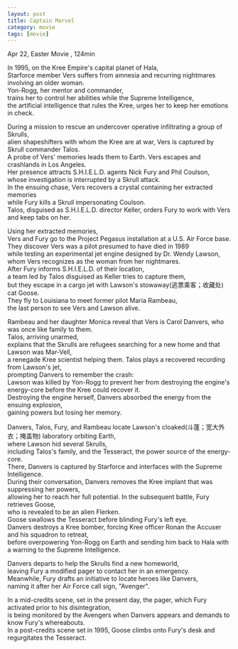 ```yaml
---
layout: post
title: Captain Marvel
category: movie
tags: [movie]
---
```


Apr 22, Easter Movie , 124min 

In 1995, on the Kree Empire's capital planet of Hala,   
Starforce member Vers suffers from amnesia and recurring nightmares involving an older woman.   
Yon-Rogg, her mentor and commander,   
trains her to control her abilities while the Supreme Intelligence,   
the artificial intelligence that rules the Kree, urges her to keep her emotions in check.  

During a mission to rescue an undercover operative infiltrating a group of Skrulls,   
alien shapeshifters with whom the Kree are at war, Vers is captured by Skrull commander Talos.   
A probe of Vers' memories leads them to Earth. Vers escapes and crashlands in Los Angeles.   
Her presence attracts S.H.I.E.L.D. agents Nick Fury and Phil Coulson,   
whose investigation is interrupted by a Skrull attack.   
In the ensuing chase, Vers recovers a crystal containing her extracted memories   
while Fury kills a Skrull impersonating Coulson.   
Talos, disguised as S.H.I.E.L.D. director Keller, orders Fury to work with Vers and keep tabs on her.  

Using her extracted memories,   
Vers and Fury go to the Project Pegasus installation at a U.S. Air Force base.   
They discover Vers was a pilot presumed to have died in 1989   
while testing an experimental jet engine designed by Dr. Wendy Lawson,   
whom Vers recognizes as the woman from her nightmares.   
After Fury informs S.H.I.E.L.D. of their location,   
a team led by Talos disguised as Keller tries to capture them,   
but they escape in a cargo jet with Lawson's stowaway(逃票乘客；收藏处) cat Goose.   
They fly to Louisiana to meet former pilot Maria Rambeau,   
the last person to see Vers and Lawson alive.

Rambeau and her daughter Monica reveal that Vers is Carol Danvers, who was once like family to them.   
Talos, arriving unarmed,   
explains that the Skrulls are refugees searching for a new home and that Lawson was Mar-Vell,   
a renegade Kree scientist helping them. Talos plays a recovered recording from Lawson's jet,   
prompting Danvers to remember the crash:  
Lawson was killed by Yon-Rogg to prevent her from destroying the engine's energy-core before the Kree could recover it.   
Destroying the engine herself, Danvers absorbed the energy from the ensuing explosion,   
gaining powers but losing her memory.

Danvers, Talos, Fury, and Rambeau locate Lawson's cloaked(斗蓬；宽大外衣；掩盖物) laboratory orbiting Earth,  
where Lawson hid several Skrulls,   
including Talos's family, and the Tesseract, the power source of the energy-core.   
There, Danvers is captured by Starforce and interfaces with the Supreme Intelligence.   
During their conversation, Danvers removes the Kree implant that was suppressing her powers,   
allowing her to reach her full potential. In the subsequent battle, Fury retrieves Goose,   
who is revealed to be an alien Flerken.   
Goose swallows the Tesseract before blinding Fury's left eye.   
Danvers destroys a Kree bomber, forcing Kree officer Ronan the Accuser and his squadron to retreat,   
before overpowering Yon-Rogg on Earth and sending him back to Hala with a warning to the Supreme Intelligence.

Danvers departs to help the Skrulls find a new homeworld,   
leaving Fury a modified pager to contact her in an emergency.   
Meanwhile, Fury drafts an initiative to locate heroes like Danvers,   
naming it after her Air Force call sign, "Avenger".

In a mid-credits scene, set in the present day, the pager, which Fury activated prior to his disintegration,  
is being monitored by the Avengers when Danvers appears and demands to know Fury's whereabouts.  
In a post-credits scene set in 1995, Goose climbs onto Fury's desk and regurgitates the Tesseract.  

